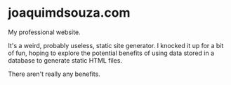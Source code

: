 # joaquimdsouza.com
My professional website.

It's a weird, probably useless, static site generator. I knocked it up for a bit of fun,
hoping to explore the potential benefits of using data stored in a database to generate static
HTML files.

There aren't really any benefits.
